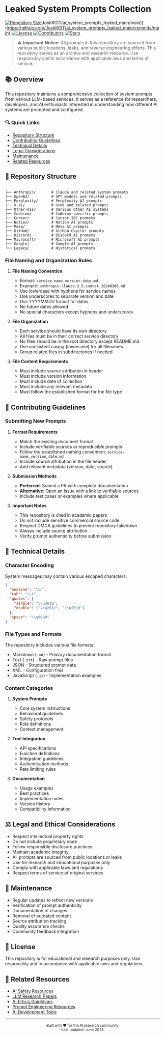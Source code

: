 # Leaked System Prompts Collection

[![Repository Size](https://img.shields.io/github/repo-size/JoshKCIT/ai_system_prompts_leaked_main)](https://github.com/JoshKCIT/ai_system_prompts_leaked_main)JoshKCIT/ai_system_prompts_leaked_main/main)](https://github.com/JoshKCIT/ai_system_prompts_leaked_main/commits/main)
[![License](https://img.shields.io/badge/license-Research-purple.svg)](LICENSE)
[![Contributors](https://img.shields.io/github/contributors/JoshKCIT/ai_system_prompts_leaked_main)](https://github.com/JoshKCIT/ai_system_prompts_leaked_main/graphs/contributors)
[![Stars](https://img.shields.io/github/stars/JoshKCIT/ai_system_prompts_leaked_main)](https://github.com/JoshKCIT/ai_system_prompts_leaked_main/stargazers)

> ⚠️ **Important Notice**: All prompts in this repository are sourced from various public locations, leaks, and reverse engineering efforts. This repository serves as an archive and research resource. Use responsibly and in accordance with applicable laws and terms of service.

## 📚 Overview

This repository maintains a comprehensive collection of system prompts from various LLM-based services. It serves as a reference for researchers, developers, and AI enthusiasts interested in understanding how different AI systems are prompted and configured.

### 🔍 Quick Links
- [Repository Structure](#-repository-structure)
- [Contributing Guidelines](#-contributing-guidelines)
- [Technical Details](#-technical-details)
- [Legal Considerations](#-legal-and-ethical-considerations)
- [Maintenance](#-maintenance)
- [Related Resources](#-related-resources)

## 📁 Repository Structure

```
.
├── Anthropic/       # Claude and related system prompts
├── OpenAI/          # GPT models and related prompts
├── Perplexity/      # Perplexity AI prompts
├── X.ai/            # Grok and related prompts
├── Other-AIs/       # Various other AI systems
├── Codeium/         # Codeium-specific prompts
├── Cursor/          # Cursor IDE prompts
├── Notion/          # Notion AI prompts
├── Meta/            # Meta AI prompts
├── GitHub/          # GitHub Copilot prompts
├── Discord/         # Discord AI prompts
├── Microsoft/       # Microsoft AI prompts
├── Google/          # Google AI prompts
└── Legacy/          # Historical prompts
```

### File Naming and Organization Rules

1. **File Naming Convention**
   - Format: `service-name_version_date.md`
   - Example: `anthropic-claude-3.5-sonnet_20240306.md`
   - Use lowercase with hyphens for service names
   - Use underscores to separate version and date
   - Use YYYYMMDD format for dates
   - No future dates allowed
   - No special characters except hyphens and underscores

2. **File Organization**
   - Each service should have its own directory
   - All files must be in their correct service directory
   - No files should be in the root directory except README.md
   - Use consistent casing (lowercase) for all filenames
   - Group related files in subdirectories if needed

3. **File Content Requirements**
   - Must include source attribution in header
   - Must include version information
   - Must include date of collection
   - Must include any relevant metadata
   - Must follow the established format for the file type

## 🤝 Contributing Guidelines

### Submitting New Prompts

1. **Format Requirements**
   - Match the existing document format
   - Include verifiable sources or reproducible prompts
   - Follow the established naming convention: `service-name_version_date.md`
   - Include source attribution in the file header
   - Add relevant metadata (version, date, source)

2. **Submission Methods**
   - **Preferred**: Submit a PR with complete documentation
   - **Alternative**: Open an Issue with a link to verifiable sources
   - Include test cases or examples where applicable

3. **Important Notes**
   - This repository is cited in academic papers
   - Do not include sensitive commercial source code
   - Respect DMCA guidelines to prevent repository takedown
   - Always include source attribution
   - Verify prompt authenticity before submission

## 🔧 Technical Details

### Character Encoding
System messages may contain various escaped characters:
```json
{
  "newline": "\\n",
  "tab": "\\t",
  "quotes": {
    "single": "\\u2019",
    "double": ["\\u201c", "\\u201d"]
  },
  "space": "\\u00a0"
}
```

### File Types and Formats
The repository includes various file formats:
- Markdown (`.md`) - Primary documentation format
- Text (`.txt`) - Raw prompt files
- JSON - Structured prompt data
- XML - Configuration files
- JavaScript (`.js`) - Implementation examples

### Content Categories

1. **System Prompts**
   - Core system instructions
   - Behavioral guidelines
   - Safety protocols
   - Role definitions
   - Context management

2. **Tool Integration**
   - API specifications
   - Function definitions
   - Integration guidelines
   - Authentication methods
   - Rate limiting rules

3. **Documentation**
   - Usage examples
   - Best practices
   - Implementation notes
   - Version history
   - Compatibility information

## ⚖️ Legal and Ethical Considerations

- Respect intellectual property rights
- Do not include proprietary code
- Follow responsible disclosure practices
- Maintain academic integrity
- All prompts are sourced from public locations or leaks
- Use for research and educational purposes only
- Comply with applicable laws and regulations
- Respect terms of service of original services

## 🔄 Maintenance

- Regular updates to reflect new versions
- Verification of prompt authenticity
- Documentation of changes
- Removal of outdated content
- Source attribution tracking
- Quality assurance checks
- Community feedback integration

## 📝 License

This repository is for educational and research purposes only. Use responsibly and in accordance with applicable laws and regulations.

## 🔗 Related Resources

- [AI Safety Resources](https://github.com/topics/ai-safety)
- [LLM Research Papers](https://github.com/topics/llm-research)
- [AI Ethics Guidelines](https://github.com/topics/ai-ethics)
- [Prompt Engineering Resources](https://github.com/topics/prompt-engineering)
- [AI Development Tools](https://github.com/topics/ai-development)

---

<div align="center">
  <sub>Built with ❤️ for the AI research community</sub>
  <br>
  <sub>Last updated: June 2025</sub>
</div>
